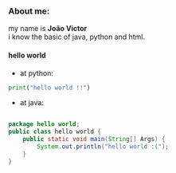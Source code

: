 ### About me:

my name is **João Victor** <br>
i know the basic of java, python and html.

#### hello world 

- at python:

```python
print("hello world !!")
```
- at java:

```java

package hello world;
public class hello world {
    public static void main(String[] Args) {
        System.out.println("hello world :(");
    }
}
```
    
